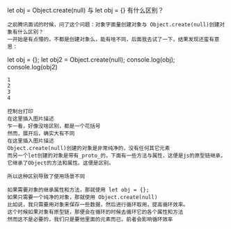let obj = Object.create(null) 与 let obj = {} 有什么区别？

    之前腾讯面试的时候，问了这个问题：对象字面量创建对象与 Object.create(null)创建对象有什么区别？
    一开始是有点懵的，不都是创建对象么，能有啥不同，后面我去试了一下，结果发现还蛮有意思：

let obj = {};
let obj2 = Object.create(null);
console.log(obj);
console.log(obj2)

    1
    2
    3
    4

    控制台打印
    在这里插入图片描述
    乍一看，好像没啥区别，都是一个花括号
    然而，展开后，确实大有不同
    在这里插入图片描述
    Object.create(null)创建的对象是非常纯净的，没有任何其它元素
    而另一个let创建的对象是带有_proto_的，下面有一些方法与属性，这便是js的原型链继承，它继承了Object的方法和属性。这便是区别。

    所以这种区别导致了使用场景不同

    如果需要对象的继承属性和方法，那就使用 let obj = {};
    如果只需要一个纯净的对象，那就使用 Object.create(null)
    比如说，我只需要用对象来保存一些数据，然后进行循环取用，提高循环效率。
    这个时候如果对象有原型链，那便会在循环的时候去循环它的各个属性和方法
    然而这不是必要的，我们只是要他里面的元素而已，前者会影响循环效率
